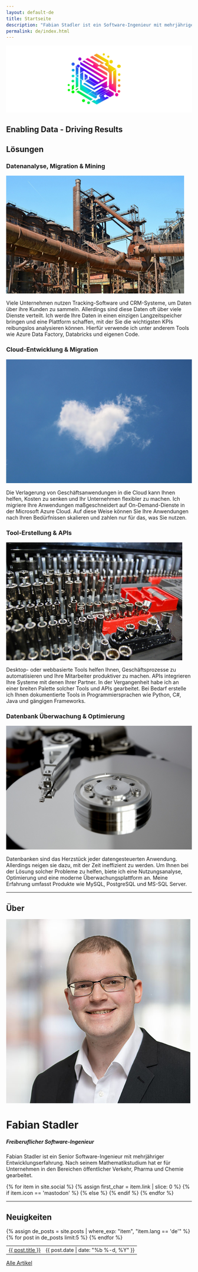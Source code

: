 ```yaml
---
layout: default-de
title: Startseite
description: "Fabian Stadler ist ein Software-Ingenieur mit mehrjähriger Erfahrung in Forschung und Entwicklung. Er ist spezialisiert auf Cloud-Entwicklung und Datenintegration."
permalink: de/index.html
---
```


<section class="index-header">
    <img src="/assets/img/company_logo.jpg" alt="Company logo of Fabian Stadler Solutions">
    <div class="centered"><h2>Enabling Data - Driving Results</h2></div>
</section>

## Lösungen

<div class="home-section">
    <div class="right">
        <h3>Datenanalyse, Migration & Mining</h3>
        <img src="/assets/img/datamining.jpg" alt="Image of a mining site and pipes">
        <p>Viele Unternehmen nutzen Tracking-Software und CRM-Systeme, um Daten über ihre Kunden zu sammeln. Allerdings sind diese Daten oft über viele Dienste verteilt. Ich werde Ihre Daten in einen einzigen Langzeitspeicher bringen und eine Plattform schaffen, mit der Sie die wichtigsten KPIs reibungslos analysieren können. Hierfür verwende ich unter anderem Tools wie Azure Data Factory, Databricks und eigenen Code.</p>
    </div>
</div>

<div class="home-section">
    <div class="left">
        <h3>Cloud-Entwicklung & Migration</h3>
        <img src="/assets/img/cloud.jpg" alt="Image of a cloud that is shaped lika a heart">
        <p>Die Verlagerung von Geschäftsanwendungen in die Cloud kann Ihnen helfen, Kosten zu senken und Ihr Unternehmen flexibler zu machen. Ich migriere Ihre Anwendungen maßgeschneidert auf On-Demand-Dienste in der Microsoft Azure Cloud. Auf diese Weise können Sie Ihre Anwendungen nach Ihren Bedürfnissen skalieren und zahlen nur für das, was Sie nutzen.</p>
    </div>
</div>

<div class="home-section">
    <div class="right">
        <h3>Tool-Erstellung & APIs</h3>
        <img src="/assets/img/toolbox.jpg" alt="Image of a toolbox">
        <p>Desktop- oder webbasierte Tools helfen Ihnen, Geschäftsprozesse zu automatisieren und Ihre Mitarbeiter produktiver zu machen. APIs integrieren Ihre Systeme mit denen Ihrer Partner. In der Vergangenheit habe ich an einer breiten Palette solcher Tools und APIs gearbeitet. Bei Bedarf erstelle ich Ihnen dokumentierte Tools in Programmiersprachen wie Python, C#, Java und gängigen Frameworks.</p>
    </div>
</div>

<div class="home-section">
    <div class="left">
        <h3>Datenbank Überwachung & Optimierung</h3>
        <img src="/assets/img/hard_drive_disk.jpg" alt="Image of a hard drive disk">
        <p>Datenbanken sind das Herzstück jeder datengesteuerten Anwendung. Allerdings neigen sie dazu, mit der Zeit ineffizient zu werden. Um Ihnen bei der Lösung solcher Probleme zu helfen, biete ich eine Nutzungsanalyse, Optimierung und eine moderne Überwachungsplattform an. Meine Erfahrung umfasst Produkte wie MySQL, PostgreSQL und MS-SQL Server.</p>
    </div>
</div>

----

## Über

<div class="profile-section">
    <div class="profile">
        <img src="/assets/img/fabian_stadler.jpg" alt="Profile image">
        <h1>Fabian Stadler</h1>
        <h5 class="post-date">Freiberuflicher Software-Ingenieur</h5>
    </div>
    <div class="profile-text">
        <p>Fabian Stadler ist ein Senior Software-Ingenieur mit mehrjähriger Entwicklungserfahrung. Nach seinem Mathematikstudium hat er für Unternehmen in den Bereichen öffentlicher Verkehr, Pharma und Chemie gearbeitet.</p>
        {% for item in site.social %}
            {% assign first_char = item.link | slice: 0 %}
            {% if item.icon == 'mastodon' %}
            <a class="icon contact-button"  rel="me" href="{{ item.link }}" target="_blank"><i class="fa-brands fa-{{ item.icon }}" aria-hidden="true"></i></a>
            {% else %}
            <a class="icon contact-button" href="{{ item.link }}" target="_blank"><i class="fa-{{ item.icon-class }} fa-{{ item.icon }}" aria-hidden="true"></i></a>
            {% endif %}
        {% endfor %}
    </div>
</div>

----

## Neuigkeiten

<table class="home-table">
    {% assign de_posts = site.posts | where_exp: "item", "item.lang == 'de'" %}
    {% for post in de_posts limit:5 %}
    <tr>
        <td class="home-post-title"><a href="{{ post.url }}">{{ post.title }}</a></td>
        <td class="home-post-date">{{ post.date | date: "%b %-d, %Y" }}</td>
    </tr>
    {% endfor %}
</table>

<p class="more-articles">
    <a href="/de/posts.html">Alle Artikel</a>
</p>
